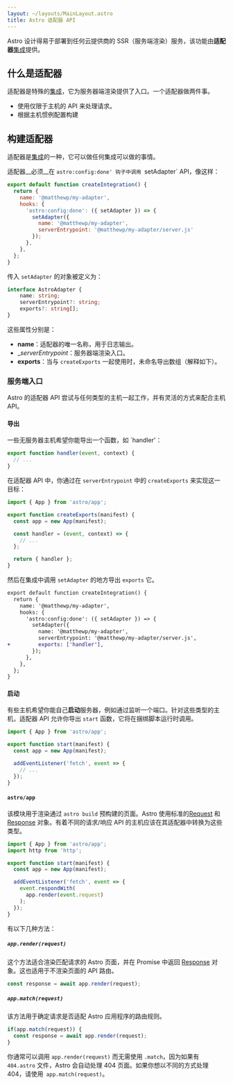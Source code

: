 ```yaml
---
layout: ~/layouts/MainLayout.astro
title: Astro 适配器 API
---
```


Astro 设计得易于部署到任何云提供商的 SSR（服务端渲染）服务，该功能由**适配器**[集成](/zh-cn/reference/integrations-reference/)提供。

## 什么是适配器

适配器是特殊的[集成](/zh-cn/reference/integrations-reference/)，它为服务器端渲染提供了入口。一个适配器做两件事。

- 使用仅限于主机的 API 来处理请求。
- 根据主机惯例配置构建

## 构建适配器

适配器是[集成](/zh-cn/reference/integrations-reference/)的一种，它可以做任何集成可以做的事情。

适配器__必须__在 `astro:config:done' 钩子中调用 `setAdapter` API，像这样：

```js
export default function createIntegration() {
  return {
    name: '@matthewp/my-adapter',
    hooks: {
      'astro:config:done': ({ setAdapter }) => {
        setAdapter({
          name: '@matthewp/my-adapter',
          serverEntrypoint: '@matthewp/my-adapter/server.js'
        });
      },
    },
  };
}
```

传入 `setAdapter` 的对象被定义为：

```ts
interface AstroAdapter {
	name: string;
	serverEntrypoint?: string;
	exports?: string[];
}
```

这些属性分别是：

* __name__：适配器的唯一名称，用于日志输出。
* __serverEntrypoint_：服务器端渲染入口。
* __exports__：当与 `createExports` 一起使用时，未命名导出数组（解释如下）。

### 服务端入口

Astro 的适配器 API 尝试与任何类型的主机一起工作，并有灵活的方式来配合主机 API。

#### 导出

一些无服务器主机希望你能导出一个函数，如 `handler'：

```js
export function handler(event, context) {
  // ...
}
```

在适配器 API 中，你通过在 `serverEntrypoint` 中的 `createExports` 来实现这一目标：

```js
import { App } from 'astro/app';

export function createExports(manifest) {
  const app = new App(manifest);

  const handler = (event, context) => {
    // ...
  };

  return { handler };
}
```

然后在集成中调用 `setAdapter` 的地方导出 `exports` 它。

```diff
export default function createIntegration() {
  return {
    name: '@matthewp/my-adapter',
    hooks: {
      'astro:config:done': ({ setAdapter }) => {
        setAdapter({
          name: '@matthewp/my-adapter',
          serverEntrypoint: '@matthewp/my-adapter/server.js',
+         exports: ['handler'],
        });
      },
    },
  };
}
```

#### 启动

有些主机希望你能自己**启动**服务器，例如通过监听一个端口。针对这些类型的主机，适配器 API 允许你导出 `start` 函数，它将在捆绑脚本运行时调用。

```js
import { App } from 'astro/app';

export function start(manifest) {
  const app = new App(manifest);

  addEventListener('fetch', event => {
    // ...
  });
}
```

#### `astro/app`

该模块用于渲染通过 `astro build` 预构建的页面。Astro 使用标准的[Request](https://developer.mozilla.org/en-US/docs/Web/API/Request) 和 [Response](https://developer.mozilla.org/en-US/docs/Web/API/Response) 对象。有着不同的请求/响应 API 的主机应该在其适配器中转换为这些类型。

```js
import { App } from 'astro/app';
import http from 'http';

export function start(manifest) {
  const app = new App(manifest);

  addEventListener('fetch', event => {
    event.respondWith(
      app.render(event.request)
    );
  });
}
```

有以下几种方法：

##### `app.render(request)`

这个方法适合渲染匹配请求的 Astro 页面，并在 Promise 中返回 [Response](https://developer.mozilla.org/en-US/docs/Web/API/Response) 对象。这也适用于不渲染页面的 API 路由。

```js
const response = await app.render(request);
```

##### `app.match(request)`

该方法用于确定请求是否适配 Astro 应用程序的路由规则。

```js
if(app.match(request)) {
  const response = await app.render(request);
}
```

你通常可以调用 `app.render(request)` 而无需使用 `.match`，因为如果有 `404.astro` 文件，Astro 会自动处理 404 页面。如果你想以不同的方式处理 404，请使用` app.match(request)`。
